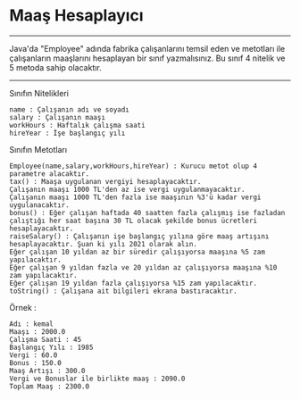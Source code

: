 # Maaş Hesaplayıcı

---

Java'da "Employee" adında fabrika çalışanlarını temsil eden ve metotları ile çalışanların maaşlarını hesaplayan bir sınıf yazmalısınız. Bu sınıf 4 nitelik ve 5 metoda sahip olacaktır.

---

Sınıfın Nitelikleri
```
name : Çalışanın adı ve soyadı
salary : Çalışanın maaşı
workHours : Haftalık çalışma saati
hireYear : İşe başlangıç yılı
```

Sınıfın Metotları
```
Employee(name,salary,workHours,hireYear) : Kurucu metot olup 4 parametre alacaktır.
tax() : Maaşa uygulanan vergiyi hesaplayacaktır.
Çalışanın maaşı 1000 TL'den az ise vergi uygulanmayacaktır.
Çalışanın maaşı 1000 TL'den fazla ise maaşının %3'ü kadar vergi uygulanacaktır.
bonus() : Eğer çalışan haftada 40 saatten fazla çalışmış ise fazladan çalıştığı her saat başına 30 TL olacak şekilde bonus ücretleri hesaplayacaktır.
raiseSalary() : Çalışanın işe başlangıç yılına göre maaş artışını hesaplayacaktır. Şuan ki yılı 2021 olarak alın.
Eğer çalışan 10 yıldan az bir süredir çalışıyorsa maaşına %5 zam yapılacaktır.
Eğer çalışan 9 yıldan fazla ve 20 yıldan az çalışıyorsa maaşına %10 zam yapılacaktır.
Eğer çalışan 19 yıldan fazla çalışıyorsa %15 zam yapılacaktır.
toString() : Çalışana ait bilgileri ekrana bastıracaktır.
```

Örnek :

```
Adı : kemal
Maaşı : 2000.0
Çalışma Saati : 45
Başlangıç Yılı : 1985
Vergi : 60.0
Bonus : 150.0
Maaş Artışı : 300.0
Vergi ve Bonuslar ile birlikte maaş : 2090.0
Toplam Maaş : 2300.0
```
